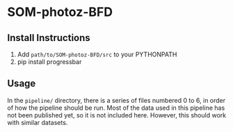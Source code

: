 # SOM-photoz-BFD


## Install Instructions

1. Add `path/to/SOM-photoz-BFD/src` to your PYTHONPATH
2. pip install progressbar

## Usage

In the `pipeline/` directory, there is a series of files numbered 0 to 6, in order of how the pipeline should be run. Most of the data used in this pipeline has not been published yet, so it is not included here. However, this should work with similar datasets. 
